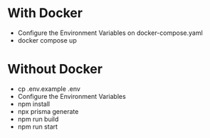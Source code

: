 # With Docker
- Configure the Environment Variables on docker-compose.yaml
- docker compose up

# Without Docker
- cp .env.example .env
- Configure the Environment Variables
- npm install
- npx prisma generate
- npm run build
- npm run start
